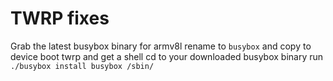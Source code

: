 # TWRP fixes

Grab the latest busybox binary for armv8l
rename to `busybox` and copy to device
boot twrp and get a shell
cd to your downloaded busybox binary
run `./busybox install busybox /sbin/`